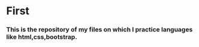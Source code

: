 # First
<h3>This is the repository of my files on which I practice languages like html,css,bootstrap.</h3>
